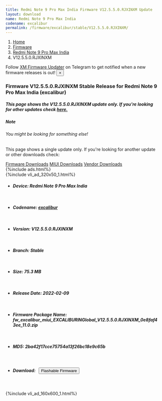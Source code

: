```yaml
---
title: Redmi Note 9 Pro Max India Firmware V12.5.5.0.RJXINXM Update
layout: download
name: Redmi Note 9 Pro Max India
codename: excalibur
permalink: /firmware/excalibur/stable/V12.5.5.0.RJXINXM/
---
```

<nav aria-label="breadcrumb">
    <ol class="breadcrumb">
        <li class="breadcrumb-item"><a href="/">Home</a></li>
        <li class="breadcrumb-item"><a href="/firmware/">Firmware</a></li>
        <li class="breadcrumb-item"><a href="/firmware/excalibur/">Redmi Note 9 Pro Max India</a></li>
        <li class="breadcrumb-item active" aria-current="page">V12.5.5.0.RJXINXM</li>
    </ol>
</nav>
<div class="alert alert-primary alert-dismissible fade show" role="alert">
    Follow <a href="https://t.me/XiaomiFirmwareUpdater" class="alert-link">XM Firmware Updater</a> on Telegram to get
    notified when a new firmware releases is out!
    <button type="button" class="close" data-dismiss="alert" aria-label="Close">
        <span aria-hidden="true">&times;</span>
    </button>
</div>
<div class="col-12 mx-auto">
    <h3 class="title bg-light p-2 rounded">Firmware V12.5.5.0.RJXINXM Stable Release for Redmi Note 9 Pro Max India (excalibur)</h3>
    <h5>This page shows the V12.5.5.0.RJXINXM update only. If you're looking for other updates check
        <a href="/firmware/excalibur/">here.</a></h5>
    <div class="card">
        <div class="card-body">
            <h5 class="card-title">Note</h5>
            <h6 class="card-subtitle mb-2 text-muted">You might be looking for something else!</h6>
            <p class="card-text">This page shows a single update only.
                If you're looking for another update or other downloads check:</p>
            <a href="/firmware/" class="card-link">Firmware Downloads</a>
            <a href="/miui/" class="card-link">MIUI Downloads</a>
            <a href="/vendor/" class="card-link">Vendor Downloads</a>
        </div>
    </div>
    {%include ads.html%}
    <div class="row justify-content-center">
        <div class="col-10" id="downloads">
                    <div class="card card-body">
            {%include vli_ad_320x50_1.html%}
            <ul class="list-unstyled">
                <li style="padding-bottom: 10px;">
                    <h5><b>Device: </b>Redmi Note 9 Pro Max India</h5>
                </li>
                <li style="padding-bottom: 10px;">
                    <h5><b>Codename: </b> <a href="/firmware/excalibur/" target="_blank">excalibur</a> </h5>
                </li>
                <li style="padding-bottom: 10px;">
                    <h5><b>Version: </b>V12.5.5.0.RJXINXM</h5>
                </li>
                <li style="padding-bottom: 10px;">
                    <h5><b>Branch: </b>Stable</h5>
                </li>
                <li style="padding-bottom: 10px;">
                    <h5><b>Size: </b>75.3 MB</h5>
                </li>
                <li style="padding-bottom: 10px;">
                    <h5><b>Release Date: </b>2022-02-09</h5>
                </li>
                <li style="padding-bottom: 10px;">
                    <h5><b>Firmware Package Name: </b><span id="filename" class="text-dark">fw_excalibur_miui_EXCALIBURINGlobal_V12.5.5.0.RJXINXM_0e8faf43ee_11.0.zip</span></h5>
                </li>
                <li style="padding-bottom: 10px;">
                    <h5><b>MD5: </b><span id="md5" class="text-muted">2ba42f17cce75754a13f26bc18e9c65b</span></h5>
                </li>
                <li style="padding-bottom: 10px;">
                    <h5><b>Download: </b><button type="button" id="download" class="btn btn-primary"
                    style="margin: 7px;" onclick="redirect('fw_excalibur_miui_EXCALIBURINGlobal_V12.5.5.0.RJXINXM_0e8faf43ee_11.0.zip'); return false;"><i class="fa fa-download"></i> Flashable Firmware</button></h5>
                </li>
            </ul>
        </div>
        </div>
        {%include vli_ad_160x600_1.html%}
    </div>
</div>
